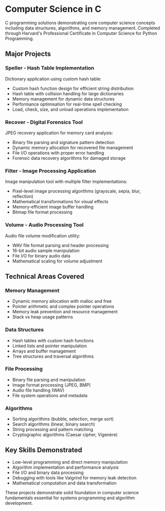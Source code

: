 # Computer Science in C

C programming solutions demonstrating core computer science concepts including data structures, algorithms, and memory management. Completed through Harvard's Professional Certificate in Computer Science for Python Programming.

## Major Projects

### Speller - Hash Table Implementation
Dictionary application using custom hash table:
- Custom hash function design for efficient string distribution
- Hash table with collision handling for large dictionaries
- Memory management for dynamic data structures
- Performance optimisation for real-time spell checking
- Load, check, size, and unload operations implementation

### Recover - Digital Forensics Tool
JPEG recovery application for memory card analysis:
- Binary file parsing and signature pattern detection
- Dynamic memory allocation for recovered file management
- File I/O operations with proper error handling
- Forensic data recovery algorithms for damaged storage

### Filter - Image Processing Application
Image manipulation tool with multiple filter implementations:
- Pixel-level image processing algorithms (grayscale, sepia, blur, reflection)
- Mathematical transformations for visual effects
- Memory-efficient image buffer handling
- Bitmap file format processing

### Volume - Audio Processing Tool
Audio file volume modification utility:
- WAV file format parsing and header processing
- 16-bit audio sample manipulation
- File I/O for binary audio data
- Mathematical scaling for volume adjustment

## Technical Areas Covered

### Memory Management
- Dynamic memory allocation with malloc and free
- Pointer arithmetic and complex pointer operations
- Memory leak prevention and resource management
- Stack vs heap usage patterns

### Data Structures
- Hash tables with custom hash functions
- Linked lists and pointer manipulation
- Arrays and buffer management
- Tree structures and traversal algorithms

### File Processing
- Binary file parsing and manipulation
- Image format processing (JPEG, BMP)
- Audio file handling (WAV)
- File system operations and metadata

### Algorithms
- Sorting algorithms (bubble, selection, merge sort)
- Search algorithms (linear, binary search)
- String processing and pattern matching
- Cryptographic algorithms (Caesar cipher, Vigenère)

## Key Skills Demonstrated

- Low-level programming and direct memory manipulation
- Algorithm implementation and performance analysis
- File I/O and binary data processing
- Debugging with tools like Valgrind for memory leak detection
- Mathematical computation and data transformation

These projects demonstrate solid foundation in computer science fundamentals essential for systems programming and algorithm development.
